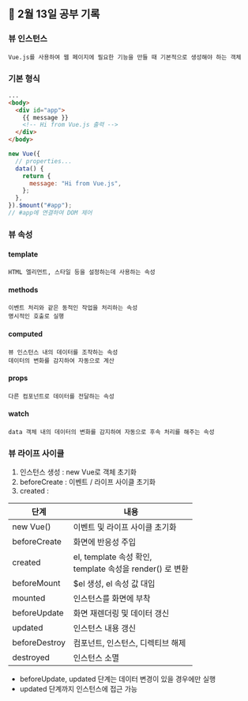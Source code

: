 ## 📆 2월 13일 공부 기록

### 뷰 인스턴스

    Vue.js를 사용하여 웹 페이지에 필요한 기능을 만들 때 기본적으로 생성해야 하는 객체

### 기본 형식

```html
...
<body>
  <div id="app">
    {{ message }}
    <!-- Hi from Vue.js 출력 -->
  </div>
</body>
```

```javascript
new Vue({
  // properties...
  data() {
    return {
      message: "Hi from Vue.js",
    };
  },
}).$mount("#app");
// #app에 연결하여 DOM 제어
```

### 뷰 속성

#### template

    HTML 엘리먼트, 스타일 등을 설정하는데 사용하는 속성

#### methods

    이벤트 처리와 같은 동적인 작업을 처리하는 속성
    명시적인 호출로 실행

#### computed

    뷰 인스턴스 내의 데이터를 조작하는 속성
    데이터의 변화를 감지하여 자동으로 계산

#### props
    다른 컴포넌트로 데이터를 전달하는 속성

#### watch
    data 객체 내의 데이터의 변화를 감지하여 자동으로 후속 처리를 해주는 속성

### 뷰 라이프 사이클

1. 인스턴스 생성 : new Vue로 객체 초기화
2. beforeCreate : 이벤트 / 라이프 사이클 초기화
3. created : 

| 단계 | 내용 |
| ----- | ---- |
| new Vue() | 이벤트 및 라이프 사이클 초기화 |
| beforeCreate | 화면에 반응성 주입
| created | el, template 속성 확인, <br> template 속성을 render() 로 변환 |
| beforeMount | $el 생성, el 속성 값 대입 |
| mounted | 인스턴스를 화면에 부착 |
| beforeUpdate | 화면 재렌더링 및 데이터 갱신 |
| updated | 인스턴스 내용 갱신 |
| beforeDestroy | 컴포넌트, 인스턴스, 디렉티브 해제 |
| destroyed | 인스턴스 소멸

* beforeUpdate, updated 단계는 데이터 변경이 있을 경우에만 실행
* updated 단계까지 인스턴스에 접근 가능